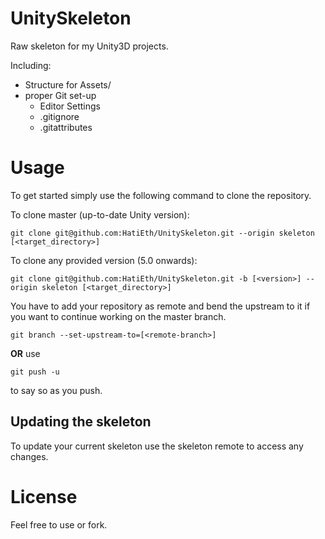 # UnitySkeleton
Raw skeleton for my Unity3D projects.

Including:
* Structure for Assets/
* proper Git set-up
	* Editor Settings
	* .gitignore
	* .gitattributes



# Usage
To get started simply use the following command to clone the repository.

To clone master (up-to-date Unity version):

	git clone git@github.com:HatiEth/UnitySkeleton.git --origin skeleton [<target_directory>]

To clone any provided version (5.0 onwards):

	git clone git@github.com:HatiEth/UnitySkeleton.git -b [<version>] --origin skeleton [<target_directory>]

You have to add your repository as remote and bend the upstream to it if you want to continue working on the master branch.

	git branch --set-upstream-to=[<remote-branch>]

**OR** use

	git push -u

to say so as you push.

## Updating the skeleton

To update your current skeleton use the skeleton remote to access any changes.

# License
Feel free to use or fork.
